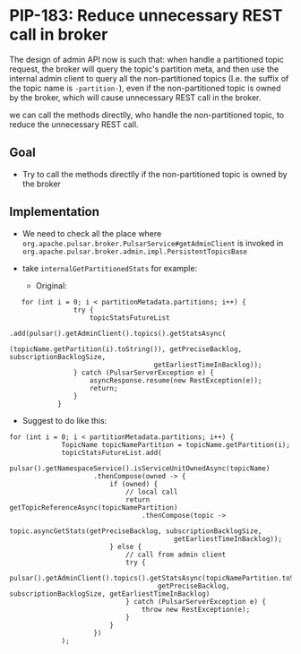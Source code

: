 # PIP-183: Reduce unnecessary REST call in broker

The design of admin API now is such that: when handle a partitioned topic request, the broker will query the topic's partition meta, and then use the internal admin client to query all the non-partitioned topics (I.e. the suffix of  the topic name is `-partition-`), 
even if the non-partitioned topic is owned by the broker, which will cause unnecessary  REST call in the broker.

we can call the methods directlly,  who handle the non-partitioned topic,  to reduce the unnecessary  REST call.

## Goal

* Try to call the methods directlly if the non-partitioned topic is owned by the broker

## Implementation

* We need to check all the place where `org.apache.pulsar.broker.PulsarService#getAdminClient` is invoked in `org.apache.pulsar.broker.admin.impl.PersistentTopicsBase` 
* take `internalGetPartitionedStats` for example:

  *  Original:
```
   for (int i = 0; i < partitionMetadata.partitions; i++) {
                try {
                    topicStatsFutureList
                            .add(pulsar().getAdminClient().topics().getStatsAsync(
                                    (topicName.getPartition(i).toString()), getPreciseBacklog, subscriptionBacklogSize,
                                    getEarliestTimeInBacklog));
                } catch (PulsarServerException e) {
                    asyncResponse.resume(new RestException(e));
                    return;
                }
            }
  ```
   
   *  Suggest to do like this:
   ```
 for (int i = 0; i < partitionMetadata.partitions; i++) {
                TopicName topicNamePartition = topicName.getPartition(i);
                topicStatsFutureList.add(
                    pulsar().getNamespaceService().isServiceUnitOwnedAsync(topicName)
                        .thenCompose(owned -> {
                            if (owned) {
                                // local call
                                return getTopicReferenceAsync(topicNamePartition)
                                    .thenCompose(topic ->
                                        topic.asyncGetStats(getPreciseBacklog, subscriptionBacklogSize,
                                            getEarliestTimeInBacklog));
                            } else {
                                // call from admin client
                                try {
                                    pulsar().getAdminClient().topics().getStatsAsync(topicNamePartition.toString()),
                                        getPreciseBacklog, subscriptionBacklogSize, getEarliestTimeInBacklog)
                                } catch (PulsarServerException e) {
                                    throw new RestException(e);
                                }
                            }
                        })
                );
   ```
